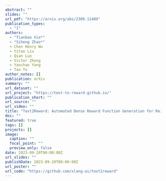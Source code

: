 ```yaml
---
abstract: ""
slides: ""
url_pdf: "https://arxiv.org/abs/2309.11489"
publication_types:
  - "1"
authors:
  - "Tianbao Xie*"
  - "Siheng Zhao*"
  - Chen Henry Wu
  - Yitao Liu
  - Qian Luo
  - Victor Zhong
  - Yanchao Yang
  - Tao Yu
author_notes: []
publication: arXiv
summary: ""
url_dataset: ""
url_project: "https://text-to-reward.github.io/"
publication_short: ""
url_source: ""
url_video: ""
title: "Text2Reward: Automated Dense Reward Function Generation for Reinforcement Learning"
doi: ""
featured: true
tags: []
projects: []
image:
  caption: ""
  focal_point: ""
  preview_only: false
date: 2023-09-20T00:00:00Z
url_slides: ""
publishDate: 2023-09-20T00:00:00Z
url_poster: ""
url_code: "https://github.com/xlang-ai/text2reward"
---
```

